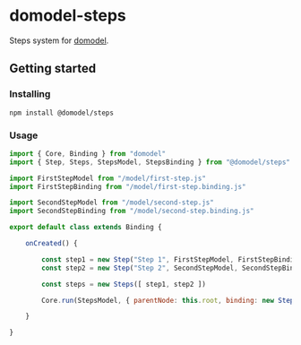 # domodel-steps

Steps system for [domodel](https://github.com/thoughtsunificator/domodel).

## Getting started

### Installing

``npm install @domodel/steps``

### Usage

```javascript
import { Core, Binding } from "domodel"
import { Step, Steps, StepsModel, StepsBinding } from "@domodel/steps"

import FirstStepModel from "/model/first-step.js"
import FirstStepBinding from "/model/first-step.binding.js"

import SecondStepModel from "/model/second-step.js"
import SecondStepBinding from "/model/second-step.binding.js"

export default class extends Binding {

	onCreated() {

		const step1 = new Step("Step 1", FirstStepModel, FirstStepBinding)
		const step2 = new Step("Step 2", SecondStepModel, SecondStepBinding)

		const steps = new Steps([ step1, step2 ])

		Core.run(StepsModel, { parentNode: this.root, binding: new StepsBinding({ steps }) })

	}

}
```
